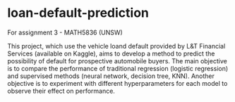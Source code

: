 # loan-default-prediction
For assignment 3 - MATH5836 (UNSW)

This project, which use the vehicle loand default provided by L&T Financial Services (available on Kaggle), aims to develop a method to predict the possibility of default for prospective automobile buyers. The main objective is to compare the performance of traditional regression (logistic regression) and supervised methods (neural network, decision tree, KNN). Another objective is to experiment with different hyperparameters for each model to observe their effect on performance.
